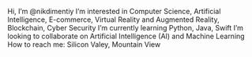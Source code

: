 Hi, I’m @nikdimentiy
I’m interested in Computer Science, Artificial Intelligence, E-commerce, Virtual Reality and Augmented Reality, Blockchain, Cyber Security
I’m currently learning Python, Java, Swift
I’m looking to collaborate on Artificial Intelligence (AI) and Machine Learning
How to reach me: Silicon Valey, Mountain View
